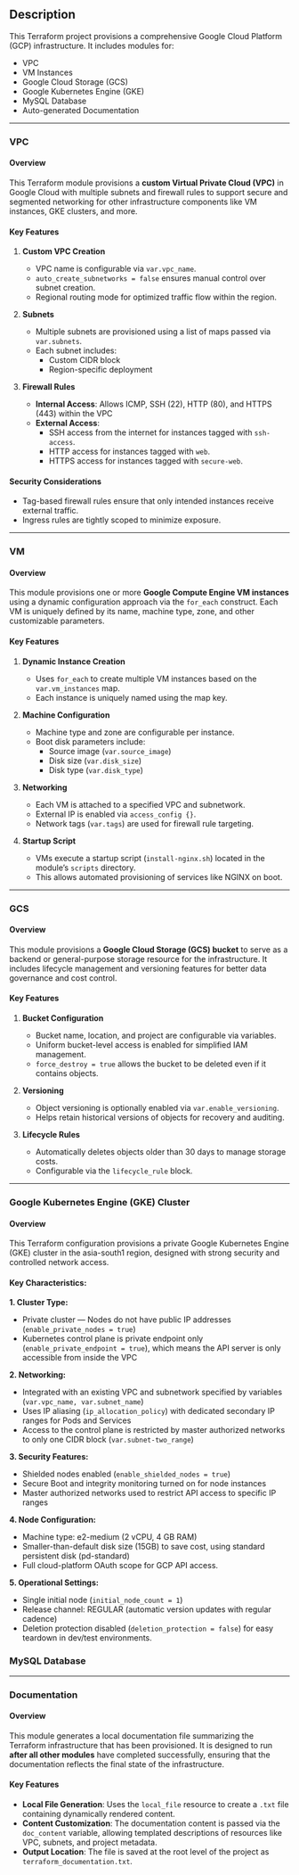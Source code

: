 ## Description
This Terraform project provisions a comprehensive Google Cloud Platform (GCP) infrastructure. It includes modules for:
- VPC
- VM Instances
- Google Cloud Storage (GCS)
- Google Kubernetes Engine (GKE)
- MySQL Database
- Auto-generated Documentation
---
### VPC
#### Overview
This Terraform module provisions a **custom Virtual Private Cloud (VPC)** in Google Cloud with multiple subnets and firewall rules to support secure and segmented networking for other infrastructure components like VM instances, GKE clusters, and more.

#### Key Features
1. **Custom VPC Creation**
   - VPC name is configurable via `var.vpc_name`.
   - `auto_create_subnetworks = false` ensures manual control over subnet creation.
   - Regional routing mode for optimized traffic flow within the region.

2. **Subnets**
   - Multiple subnets are provisioned using a list of maps passed via `var.subnets`.
   - Each subnet includes:
     - Custom CIDR block
     - Region-specific deployment

3. **Firewall Rules**
   - **Internal Access**: Allows ICMP, SSH (22), HTTP (80), and HTTPS (443) within the VPC
   - **External Access**:
     - SSH access from the internet for instances tagged with `ssh-access`.
     - HTTP access for instances tagged with `web`.
     - HTTPS access for instances tagged with `secure-web`.
#### Security Considerations
- Tag-based firewall rules ensure that only intended instances receive external traffic.
- Ingress rules are tightly scoped to minimize exposure.
---
### VM
#### Overview
This module provisions one or more **Google Compute Engine VM instances** using a dynamic configuration approach via the `for_each` construct. Each VM is uniquely defined by its name, machine type, zone, and other customizable parameters.

#### Key Features
1. **Dynamic Instance Creation**
   - Uses `for_each` to create multiple VM instances based on the `var.vm_instances` map.
   - Each instance is uniquely named using the map key.

2. **Machine Configuration**
   - Machine type and zone are configurable per instance.
   - Boot disk parameters include:
     - Source image (`var.source_image`)
     - Disk size (`var.disk_size`)
     - Disk type (`var.disk_type`)

3. **Networking**
   - Each VM is attached to a specified VPC and subnetwork.
   - External IP is enabled via `access_config {}`.
   - Network tags (`var.tags`) are used for firewall rule targeting.

4. **Startup Script**
   - VMs execute a startup script (`install-nginx.sh`) located in the module’s `scripts` directory.
   - This allows automated provisioning of services like NGINX on boot.
---
### GCS
#### Overview
This module provisions a **Google Cloud Storage (GCS) bucket** to serve as a backend or general-purpose storage resource for the infrastructure. It includes lifecycle management and versioning features for better data governance and cost control.

#### Key Features
1. **Bucket Configuration**
   - Bucket name, location, and project are configurable via variables.
   - Uniform bucket-level access is enabled for simplified IAM management.
   - `force_destroy = true` allows the bucket to be deleted even if it contains objects.

2. **Versioning**
   - Object versioning is optionally enabled via `var.enable_versioning`.
   - Helps retain historical versions of objects for recovery and auditing.

3. **Lifecycle Rules**
   - Automatically deletes objects older than 30 days to manage storage costs.
   - Configurable via the `lifecycle_rule` block.
---
### Google Kubernetes Engine (GKE) Cluster
#### Overview
This Terraform configuration provisions a private Google Kubernetes Engine (GKE) cluster in the asia-south1 region, designed with strong security and controlled network access.


#### Key Characteristics:
**1. Cluster Type:**
   - Private cluster — Nodes do not have public IP addresses (`enable_private_nodes = true`)
   - Kubernetes control plane is private endpoint only (`enable_private_endpoint = true`), which means the API server is only accessible from inside the VPC

**2. Networking:**
   - Integrated with an existing VPC and subnetwork specified by variables (`var.vpc_name, var.subnet_name`)
   - Uses IP aliasing (`ip_allocation_policy`) with dedicated secondary IP ranges for Pods and Services
   - Access to the control plane is restricted by master authorized networks to only one CIDR block (`var.subnet-two_range`)

**3. Security Features:**
   - Shielded nodes enabled (`enable_shielded_nodes = true`)
   - Secure Boot and integrity monitoring turned on for node instances
   - Master authorized networks used to restrict API access to specific IP ranges

**4. Node Configuration:**
   - Machine type: e2-medium (2 vCPU, 4 GB RAM)
   - Smaller-than-default disk size (15GB) to save cost, using standard persistent disk (pd-standard)
   - Full cloud-platform OAuth scope for GCP API access.

**5. Operational Settings:**
   - Single initial node (`initial_node_count = 1`)
   - Release channel: REGULAR (automatic version updates with regular cadence)
   - Deletion protection disabled (`deletion_protection = false`) for easy teardown in dev/test environments.


### MySQL Database
---
### Documentation
#### Overview
This module generates a local documentation file summarizing the Terraform infrastructure that has been provisioned. It is designed to run **after all other modules** have completed successfully, ensuring that the documentation reflects the final state of the infrastructure.
#### Key Features
- **Local File Generation**: Uses the `local_file` resource to create a `.txt` file containing dynamically rendered content.
- **Content Customization**: The documentation content is passed via the `doc_content` variable, allowing templated descriptions of resources like VPC, subnets, and project metadata.
- **Output Location**: The file is saved at the root level of the project as `terraform_documentation.txt`.

